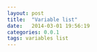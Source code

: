 ```yaml
---
layout: post
title:  "Variable list"
date:   2014-03-01 19:56:19
categories: 0.0.1
tags: variables list
---
```

